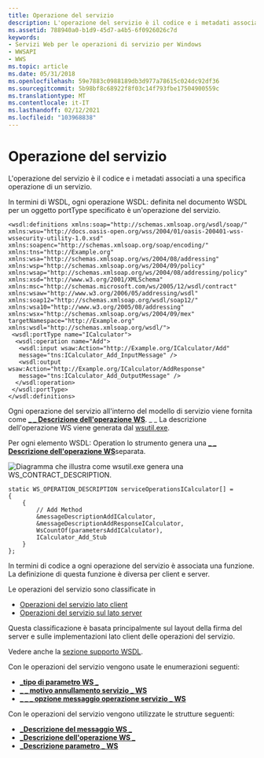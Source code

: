 ```yaml
---
title: Operazione del servizio
description: L'operazione del servizio è il codice e i metadati associati a una specifica operazione di un servizio.
ms.assetid: 788940a0-b1d9-45d7-a4b5-6f0926026c7d
keywords:
- Servizi Web per le operazioni di servizio per Windows
- WWSAPI
- WWS
ms.topic: article
ms.date: 05/31/2018
ms.openlocfilehash: 59e7883c0988189db3d977a78615c024dc92df36
ms.sourcegitcommit: 5b98bf8c68922f8f03c14f793fbe17504900559c
ms.translationtype: MT
ms.contentlocale: it-IT
ms.lasthandoff: 02/12/2021
ms.locfileid: "103968838"
---
```

# <a name="service-operation"></a>Operazione del servizio

L'operazione del servizio è il codice e i metadati associati a una specifica operazione di un servizio.


In termini di WSDL, ogni operazione WSDL: definita nel documento WSDL per un oggetto portType specificato è un'operazione del servizio.

``` syntax
<wsdl:definitions xmlns:soap="http://schemas.xmlsoap.org/wsdl/soap/" 
xmlns:wsu="http://docs.oasis-open.org/wss/2004/01/oasis-200401-wss-wssecurity-utility-1.0.xsd" 
xmlns:soapenc="http://schemas.xmlsoap.org/soap/encoding/" xmlns:tns="http://Example.org" 
xmlns:wsa="http://schemas.xmlsoap.org/ws/2004/08/addressing" xmlns:wsp="http://schemas.xmlsoap.org/ws/2004/09/policy" 
xmlns:wsap="http://schemas.xmlsoap.org/ws/2004/08/addressing/policy" xmlns:xsd="http://www.w3.org/2001/XMLSchema" 
xmlns:msc="http://schemas.microsoft.com/ws/2005/12/wsdl/contract" xmlns:wsaw="http://www.w3.org/2006/05/addressing/wsdl" 
xmlns:soap12="http://schemas.xmlsoap.org/wsdl/soap12/" xmlns:wsa10="http://www.w3.org/2005/08/addressing" 
xmlns:wsx="http://schemas.xmlsoap.org/ws/2004/09/mex" targetNamespace="http://Example.org" 
xmlns:wsdl="http://schemas.xmlsoap.org/wsdl/">
 <wsdl:portType name="ICalculator">
  <wsdl:operation name="Add">
   <wsdl:input wsaw:Action="http://Example.org/ICalculator/Add" 
   message="tns:ICalculator_Add_InputMessage" />
   <wsdl:output wsaw:Action="http://Example.org/ICalculator/AddResponse" 
   message="tns:ICalculator_Add_OutputMessage" />
  </wsdl:operation>
 </wsdl:portType>
</wsdl:definitions>
```

Ogni operazione del servizio all'interno del modello di servizio viene fornita come [**\_ \_ Descrizione dell'operazione WS**](/windows/desktop/api/WebServices/ns-webservices-ws_operation_description). \_ \_ La descrizione dell'operazione WS viene generata dal [wsutil.exe](web-service-compiler-tool.md).

Per ogni elemento WSDL: Operation lo strumento genera una [**\_ \_ Descrizione dell'operazione WS**](/windows/desktop/api/WebServices/ns-webservices-ws_operation_description)separata.

![Diagramma che illustra come wsutil.exe genera una WS_CONTRACT_DESCRIPTION.](images/porttypetocontract.png)

``` syntax
static WS_OPERATION_DESCRIPTION serviceOperationsICalculator[] =
{
    {
        // Add Method
        &messageDescriptionAddICalculator,
        &messageDescriptionAddResponseICalculator,
        WsCountOf(parametersAddICalculator),
        ICalculator_Add_Stub 
    }
};
```

In termini di codice a ogni operazione del servizio è associata una funzione. La definizione di questa funzione è diversa per client e server.

Le operazioni del servizio sono classificate in

-   [Operazioni del servizio lato client](client-side-service-operations.md)
-   [Operazioni del servizio sul lato server](server-side-service-operations.md)

Questa classificazione è basata principalmente sul layout della firma del server e sulle implementazioni lato client delle operazioni del servizio.

Vedere anche la [sezione supporto WSDL](wsdl-support.md).

Con le operazioni del servizio vengono usate le enumerazioni seguenti:

-   [**\_tipo di parametro WS \_**](/windows/desktop/api/WebServices/ne-webservices-ws_parameter_type)
-   [**\_ \_ motivo annullamento servizio \_ WS**](/windows/desktop/api/WebServices/ne-webservices-ws_service_cancel_reason)
-   [**\_ \_ \_ opzione messaggio operazione servizio \_ WS**](/windows/win32/api/webservices/ne-webservices-ws_charset)

Con le operazioni del servizio vengono utilizzate le strutture seguenti:

-   [**\_Descrizione del messaggio WS \_**](/windows/desktop/api/WebServices/ns-webservices-ws_message_description)
-   [**\_Descrizione dell'operazione WS \_**](/windows/desktop/api/WebServices/ns-webservices-ws_operation_description)
-   [**\_Descrizione parametro \_ WS**](/windows/desktop/api/WebServices/ns-webservices-ws_parameter_description)

 

 




